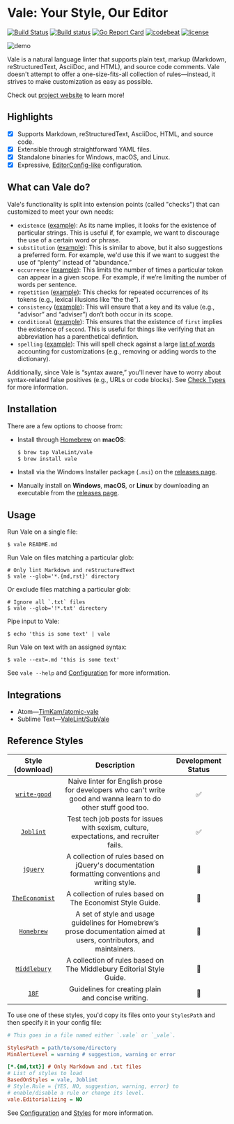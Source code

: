 # Vale: Your Style, Our Editor

[![Build Status](https://travis-ci.org/ValeLint/vale.svg?branch=master)](https://travis-ci.org/ValeLint/vale) [![Build status](https://ci.appveyor.com/api/projects/status/snk0oo6ih1nwuf6r/branch/master?svg=true)](https://ci.appveyor.com/project/jdkato/vale/branch/master) [![Go Report Card](https://goreportcard.com/badge/github.com/ValeLint/vale)](https://goreportcard.com/report/github.com/ValeLint/vale) [![codebeat](https://codebeat.co/badges/a9b4b73a-182d-4ed7-8019-0fc5957bad91)](https://codebeat.co/projects/github-com-valelint-vale-master) [![license](https://img.shields.io/github/license/mashape/apistatus.svg)]()

![demo](https://cloud.githubusercontent.com/assets/8785025/22951386/df064226-f2bd-11e6-84e3-4cedfc098528.png)

Vale is a natural language linter that supports plain text, markup (Markdown, reStructuredText, AsciiDoc, and HTML), and source code comments. Vale doesn't attempt to offer a one-size-fits-all collection of rules&mdash;instead, it strives to make customization as easy as possible.

Check out [project website](https://valelint.github.io/) to learn more!

## Highlights

- [X] Supports Markdown, reStructuredText, AsciiDoc, HTML, and source code.
- [X] Extensible through straightforward YAML files.
- [X] Standalone binaries for Windows, macOS, and Linux.
- [X] Expressive, [EditorConfig-like](http://editorconfig.org/) configuration.

## What can Vale do?

Vale's functionality is split into extension points (called "checks") that can customized to meet your own needs:

- `existence` ([example](https://github.com/ValeLint/vale/blob/master/rule/Hedging.yml)): As its name implies, it looks for the existence of particular strings. This is useful if, for example, we want to discourage the use of a certain word or phrase.
- `substitution` ([example](https://github.com/ValeLint/vale/blob/master/rule/GenderBias.yml)): This is similar to above, but it also suggestions a preferred form. For example, we'd use this if we want to suggest the use of “plenty” instead of “abundance.”
- `occurrence` ([example](https://github.com/ValeLint/vale/blob/master/styles/demo/SentenceLength.yml)): This limits the number of times a particular token can appear in a given scope. For example, if we’re limiting the number of words per sentence.
- `repetition` ([example](https://github.com/ValeLint/vale/blob/master/rule/Repetition.yml)): This checks for repeated occurrences of its tokens (e.g., lexical illusions like “the the”).
- `consistency` ([example](https://github.com/ValeLint/vale/blob/master/styles/demo/Spelling.yml)): This will ensure that a key and its value (e.g., “advisor” and “adviser”) don’t both occur in its scope.
- `conditional` ([example](https://github.com/ValeLint/vale/blob/master/styles/TheEconomist/UnexpandedAcronyms.yml)): This ensures that the existence of `first` implies the existence of `second`. This is useful for things like verifying that an abbreviation has a parenthetical defintion.
- `spelling` ([example](https://github.com/ValeLint/vale/blob/master/styles/demo/CheckSpellings.yml)): This will spell check against a large [list of words](https://github.com/client9/misspell#words) accounting for customizations (e.g., removing or adding words to the dictionary).

Additionally, since Vale is “syntax aware,” you'll never have to worry about syntax-related false positives (e.g., URLs or code blocks). See [Check Types](https://valelint.github.io/styles/#check-types) for more information.

## Installation

There are a few options to choose from:

- Install through [Homebrew](http://brew.sh) on **macOS**:

    ```bash
    $ brew tap ValeLint/vale
    $ brew install vale
    ```
- Install via the Windows Installer package (`.msi`) on the [releases page](https://github.com/valelint/vale/releases).
- Manually install on **Windows**, **macOS**, or **Linux** by downloading an executable from the [releases page](https://github.com/valelint/vale/releases).

## Usage

Run Vale on a single file:

```shell
$ vale README.md
```

Run Vale on files matching a particular glob:

```shell
# Only lint Markdown and reStructuredText
$ vale --glob='*.{md,rst}' directory
```

Or exclude files matching a particular glob:

```shell
# Ignore all `.txt` files
$ vale --glob='!*.txt' directory
```

Pipe input to Vale:

```shell
$ echo 'this is some text' | vale
```

Run Vale on text with an assigned syntax:

```shell
$ vale --ext=.md 'this is some text'
```

See `vale --help` and [Configuration](https://valelint.github.io/config/) for more information.

## Integrations

- Atom&mdash;[TimKam/atomic-vale](https://github.com/TimKam/atomic-vale)
- Sublime Text&mdash;[ValeLint/SubVale](https://github.com/ValeLint/SubVale)

## Reference Styles

|                                       Style (download)                                        | Description                                                                                                           | Development Status |
|:----------------------------------------------------------------------------------:|:---------------------------------------------------------------------------------------------------------------------:|:------------------:|
|   [`write-good`](https://github.com/ValeLint/docs/raw/master/data/write-good.zip)   | Naive linter for English prose for developers who can't write good and wanna learn to do other stuff good too.        | :white_check_mark: |
|      [`Joblint`](https://github.com/ValeLint/docs/raw/master/data/Joblint.zip)      | Test tech job posts for issues with sexism, culture, expectations, and recruiter fails.                               | :white_check_mark: |
|       [`jQuery`](https://github.com/ValeLint/docs/raw/master/data/jQuery.zip)       | A collection of rules based on jQuery's documentation formatting conventions and writing style.                       |   :construction:   |
| [`TheEconomist`](https://github.com/ValeLint/docs/raw/master/data/TheEconomist.zip) | A collection of rules based on The Economist Style Guide.                                                             |   :construction:   |
|     [`Homebrew`](https://github.com/ValeLint/docs/raw/master/data/Homebrew.zip)     | A set of style and usage guidelines for Homebrew’s prose documentation aimed at users, contributors, and maintainers. |   :construction:   |
|   [`Middlebury`](https://github.com/ValeLint/docs/raw/master/data/Middlebury.zip)   | A collection of rules based on The Middlebury Editorial Style Guide.                                                  |   :construction:   |
|          [`18F`](https://github.com/ValeLint/docs/raw/master/data/18F.zip)          | Guidelines for creating plain and concise writing.                                                                    |   :construction:   |

To use one of these styles, you'd copy its files onto your `StylesPath` and then specify it in your config file:

```ini
# This goes in a file named either `.vale` or `_vale`.

StylesPath = path/to/some/directory
MinAlertLevel = warning # suggestion, warning or error

[*.{md,txt}] # Only Markdown and .txt files
# List of styles to load
BasedOnStyles = vale, Joblint
# Style.Rule = {YES, NO, suggestion, warning, error} to
# enable/disable a rule or change its level.
vale.Editorializing = NO
```

See [Configuration](https://valelint.github.io/config/) and [Styles](https://valelint.github.io/styles/) for more information.
